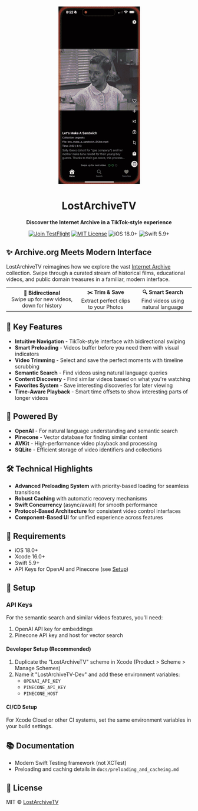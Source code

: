 <p align="center">
  <img src="lostarchivetv.gif" alt="LostArchiveTV Demo"/>
</p>

<h1 align="center">LostArchiveTV</h1>

<p align="center">
  <strong>Discover the Internet Archive in a TikTok-style experience</strong>
</p>

<p align="center">
  <a href="https://testflight.apple.com/join/5u5qyTWh"><img src="https://img.shields.io/badge/TestFlight-Join_Beta-blue?style=flat-square&logo=apple" alt="Join TestFlight"></a>
  <a href="LICENSE"><img src="https://img.shields.io/badge/License-MIT-green?style=flat-square" alt="MIT License"></a>
  <img src="https://img.shields.io/badge/iOS-18.0+-orange?style=flat-square&logo=apple" alt="iOS 18.0+">
  <img src="https://img.shields.io/badge/Swift-5.9+-red?style=flat-square&logo=swift" alt="Swift 5.9+">
</p>

## ✨ Archive.org Meets Modern Interface

LostArchiveTV reimagines how we explore the vast [Internet Archive](https://archive.org) collection. Swipe through a curated stream of historical films, educational videos, and public domain treasures in a familiar, modern interface.

<p align="center">
  <table>
    <tr>
      <td align="center"><strong>🔄 Bidirectional</strong><br>Swipe up for new videos, down for history</td>
      <td align="center"><strong>✂️ Trim & Save</strong><br>Extract perfect clips to your Photos</td>
      <td align="center"><strong>🔍 Smart Search</strong><br>Find videos using natural language</td>
    </tr>
  </table>
</p>

## 🚀 Key Features

- **Intuitive Navigation** - TikTok-style interface with bidirectional swiping
- **Smart Preloading** - Videos buffer before you need them with visual indicators
- **Video Trimming** - Select and save the perfect moments with timeline scrubbing
- **Semantic Search** - Find videos using natural language queries
- **Content Discovery** - Find similar videos based on what you're watching
- **Favorites System** - Save interesting discoveries for later viewing
- **Time-Aware Playback** - Smart time offsets to show interesting parts of longer videos

## 🧠 Powered By

- **OpenAI** - For natural language understanding and semantic search
- **Pinecone** - Vector database for finding similar content
- **AVKit** - High-performance video playback and processing
- **SQLite** - Efficient storage of video identifiers and collections

## 🛠️ Technical Highlights

- **Advanced Preloading System** with priority-based loading for seamless transitions
- **Robust Caching** with automatic recovery mechanisms
- **Swift Concurrency** (async/await) for smooth performance
- **Protocol-Based Architecture** for consistent video control interfaces
- **Component-Based UI** for unified experience across features

## 📱 Requirements

- iOS 18.0+
- Xcode 16.0+
- Swift 5.9+
- API Keys for OpenAI and Pinecone (see [Setup](#-setup))

## 🔧 Setup

### API Keys

For the semantic search and similar videos features, you'll need:

1. OpenAI API key for embeddings
2. Pinecone API key and host for vector search

#### Developer Setup (Recommended)

1. Duplicate the "LostArchiveTV" scheme in Xcode (Product > Scheme > Manage Schemes)
2. Name it "LostArchiveTV-Dev" and add these environment variables:
   - `OPENAI_API_KEY`
   - `PINECONE_API_KEY`
   - `PINECONE_HOST`

#### CI/CD Setup

For Xcode Cloud or other CI systems, set the same environment variables in your build settings.

## 📚 Documentation

- Modern Swift Testing framework (not XCTest)
- Preloading and caching details in `docs/preloading_and_cacheing.md`

## 📄 License

MIT © [LostArchiveTV](LICENSE)